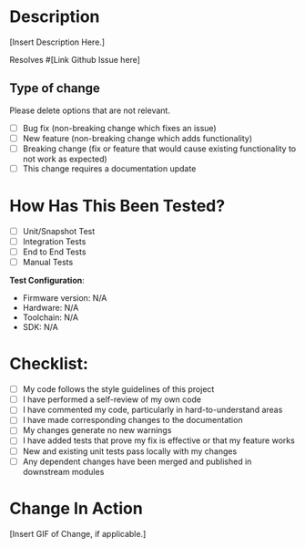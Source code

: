 # Description

[Insert Description Here.]

Resolves #[Link Github Issue here]

## Type of change

Please delete options that are not relevant.

- [ ] Bug fix (non-breaking change which fixes an issue)
- [ ] New feature (non-breaking change which adds functionality)
- [ ] Breaking change (fix or feature that would cause existing functionality to not work as expected)
- [ ] This change requires a documentation update

# How Has This Been Tested?

- [ ] Unit/Snapshot Test
- [ ] Integration Tests
- [ ] End to End Tests
- [ ] Manual Tests

**Test Configuration**:
* Firmware version: N/A
* Hardware: N/A
* Toolchain: N/A
* SDK: N/A

# Checklist:

- [ ] My code follows the style guidelines of this project
- [ ] I have performed a self-review of my own code
- [ ] I have commented my code, particularly in hard-to-understand areas
- [ ] I have made corresponding changes to the documentation
- [ ] My changes generate no new warnings
- [ ] I have added tests that prove my fix is effective or that my feature works
- [ ] New and existing unit tests pass locally with my changes
- [ ] Any dependent changes have been merged and published in downstream modules

# Change In Action

[Insert GIF of Change, if applicable.]

